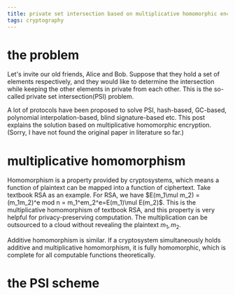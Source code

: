 ```yaml
---
title: private set intersection based on multiplicative homomorphic encryption
tags: cryptography
---
```


# the problem

Let's invite our old friends, Alice and Bob. Suppose that they hold a set of elements respectively, and they would like to determine the intersection while keeping the other elements in private from each other. This is the so-called private set intersection(PSI) problem.

A lot of protocols have been proposed to solve PSI, hash-based, GC-based, polynomial interpolation-based, blind signature-based etc. This post explains the solution based on multiplicative homomorphic encryption. (Sorry, I have not found the original paper in literature so far.)

# multiplicative homomorphism

Homomorphism is a property provided by cryptosystems, which means a function of plaintext can be mapped into a function of ciphertext. Take textbook RSA as an example. For RSA, we have $E(m_1\mul m_2) = (m_1m_2)^e mod n = m_1^em_2^e=E(m_1)\mul E(m_2)$. This is the multiplicative homomorphism of textbook RSA, and this property is very helpful for privacy-preserving computation. The multiplication can be outsourced to a cloud without revealing the plaintext $m_1, m_2$.

Additive homomorphism is similar. If a cryptosystem simultaneously holds additive and multiplicative homomorphism, it is fully homomorphic, which is complete for all computable functions theoretically.

# the PSI scheme

